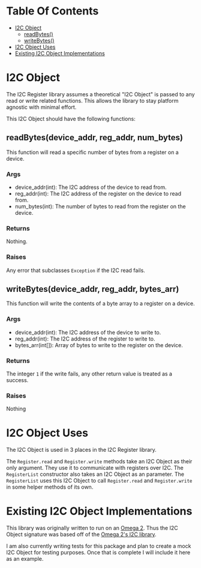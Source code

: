 # Table Of Contents
- [I2C Object](#i2c-object)
    - [readBytes()](#readbytesdevice_addr-reg_addr-num_bytes)
    - [writeBytes()](#writebytesdevice_addr-reg_addr-bytes_arr)
- [I2C Object Uses](#i2c-object-uses)
- [Existing I2C Object Implementations](#existing-i2c-object-implementations)

# I2C Object
The I2C Register library assumes a theoretical "I2C Object" is passed to any read or write related functions. This 
allows the library to stay platform agnostic with minimal effort. 

This I2C Object should have the following functions:
## readBytes(device_addr, reg_addr, num_bytes)
This function will read a specific number of bytes from a register on a device.

### Args
- device_addr(int): The I2C address of the device to read from.
- reg_addr(int): The I2C address of the register on the device to read from.
- num_bytes(int): The number of bytes to read from the register on the device.

### Returns
Nothing.

### Raises
Any error that subclasses `Exception` if the I2C read fails.

## writeBytes(device_addr, reg_addr, bytes_arr)
This function will write the contents of a byte array to a register on a device.

### Args
- device_addr(int): The I2C address of the device to write to.
- reg_addr(int): The I2C address of the register to write to.
- bytes_arr(int[]): Array of bytes to write to the register on the device.

### Returns
The integer `1` if the write fails, any other return value is treated as a success.

### Raises
Nothing

# I2C Object Uses
The I2C Object is used in 3 places in the I2C Register library. 

The `Register.read` and `Register.write` methods take an I2C Object as their only argument. They use it to communicate 
with registers over I2C. The `RegisterList` constructor also takes an I2C Object as an parameter. The `RegisterList` uses 
this I2C Object to call `Register.read` and `Register.write` in some helper methods of its own. 


# Existing I2C Object Implementations
This library was originally written to run on an [Omega 2](https://www.indiegogo.com/projects/omega2-5-linux-computer-with-wi-fi-made-for-iot#/). 
Thus the I2C Object signature was based off of the [Omega 2's I2C library](https://docs.onion.io/omega2-docs/i2c-python-module.html). 

I am also currently writing tests for this package and plan to create a mock I2C Object for testing purposes. Once that 
is complete I will include it here as an example.
